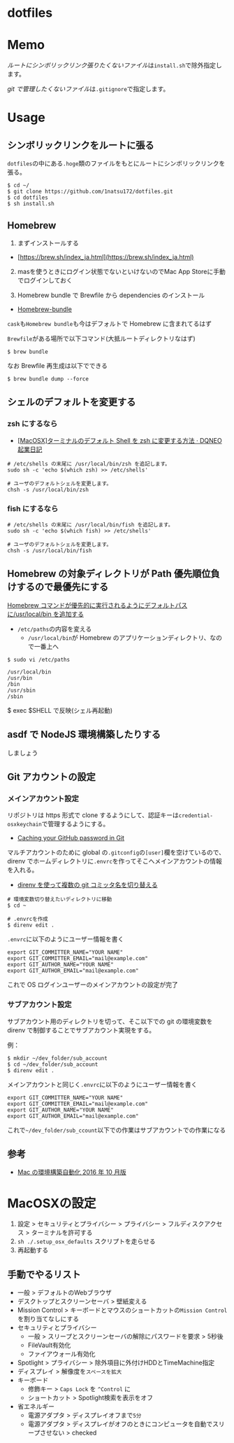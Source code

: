 # dotfiles

# Memo

*ルートにシンボリックリンク張りたくないファイル*は`install.sh`で除外指定します。

*git で管理したくないファイル*は`.gitignore`で指定します。

# Usage

## シンボリックリンクをルートに張る

`dotfiles`の中にある`.hoge`類のファイルをもとにルートにシンボリックリンクを張る。

```
$ cd ~/
$ git clone https://github.com/1natsu172/dotfiles.git
$ cd dotfiles
$ sh install.sh
```

## Homebrew

1. まずインストールする

- [https://brew.sh/index_ja.html](https://brew.sh/index_ja.html)

2. masを使うときにログイン状態でないといけないのでMac App Storeに手動でログインしておく

3. Homebrew bundle で Brewfile から dependencies のインストール

- [Homebrew-bundle](https://github.com/Homebrew/homebrew-bundle)

`cask`も`Homebrew bundle`も今はデフォルトで Homebrew に含まれてるはず

`Brewfile`がある場所で以下コマンド(大抵ルートディレクトリなはず)

```
$ brew bundle
```

なお Brewfile 再生成は以下でできる

```
$ brew bundle dump --force
```

## シェルのデフォルトを変更する

### zsh にするなら

- [[MacOSX]ターミナルのデフォルト Shell を zsh に変更する方法 &middot; DQNEO 起業日記](http://dqn.sakusakutto.jp/2014/05/macosx_shell_chsh_zsh.html)

```
# /etc/shells の末尾に /usr/local/bin/zsh を追記します。
sudo sh -c 'echo $(which zsh) >> /etc/shells'

# ユーザのデフォルトシェルを変更します。
chsh -s /usr/local/bin/zsh
```

### fish にするなら

```
# /etc/shells の末尾に /usr/local/bin/fish を追記します。
sudo sh -c 'echo $(which fish) >> /etc/shells'

# ユーザのデフォルトシェルを変更します。
chsh -s /usr/local/bin/fish
```

## Homebrew の対象ディレクトリが Path 優先順位負けするので最優先にする

[Homebrew コマンドが優先的に実行されるようにデフォルトパスに/usr/local/bin を追加する](https://qiita.com/n-oshiro/items/3c571a4fcdb023b1fe77)

- `/etc/paths`の内容を変える
  - `/usr/local/bin`が Homebrew のアプリケーションディレクトリ、なので一番上へ

```
$ sudo vi /etc/paths
```

```/etc/paths
/usr/local/bin
/usr/bin
/bin
/usr/sbin
/sbin
```

$ exec $SHELL で反映(シェル再起動)

## asdf で NodeJS 環境構築したりする

しましょう

## Git アカウントの設定

### メインアカウント設定

リポジトリは https 形式で clone するようにして、認証キーは`credential-osxkeychain`で管理するようにする。

- [Caching your GitHub password in Git](https://help.github.com/articles/caching-your-github-password-in-git/)

マルチアカウントのために global の`.gitconfig`の`[user]`欄を空けているので、direnv でホームディレクトリに`.envrc`を作ってそこへメインアカウントの情報を入れる。

- [direnv を使って複数の git コミッタ名を切り替える](http://blog.manaten.net/entry/direnv_git_account)

```
# 環境変数切り替えたいディレクトリに移動
$ cd ~

# .envrcを作成
$ direnv edit .
```

`.envrc`に以下のようにユーザー情報を書く

```
export GIT_COMMITTER_NAME="YOUR NAME"
export GIT_COMMITTER_EMAIL="mail@example.com"
export GIT_AUTHOR_NAME="YOUR NAME"
export GIT_AUTHOR_EMAIL="mail@example.com"
```

これで OS ログインユーザーのメインアカウントの設定が完了

### サブアカウント設定

サブアカウント用のディレクトリを切って、そこ以下での git の環境変数を direnv で制御することでサブアカウント実現をする。

例：

```
$ mkdir ~/dev_folder/sub_account
$ cd ~/dev_folder/sub_account
$ direnv edit .
```

メインアカウントと同じく`.envrc`に以下のようにユーザー情報を書く

```
export GIT_COMMITTER_NAME="YOUR NAME"
export GIT_COMMITTER_EMAIL="mail@example.com"
export GIT_AUTHOR_NAME="YOUR NAME"
export GIT_AUTHOR_EMAIL="mail@example.com"
```

これで`~/dev_folder/sub_ccount`以下での作業はサブアカウントでの作業になる

## 参考

- [Mac の環境構築自動化 2016 年 10 月版](http://jnst.hateblo.jp/entry/2016/09/30/051636)

# MacOSXの設定

1. 設定 > セキュリティとプライバシー > プライバシー > フルディスクアクセス > ターミナルを許可する
2. `sh ./.setup_osx_defaults` スクリプトを走らせる
3. 再起動する

## 手動でやるリスト

* 一般 > デフォルトのWebブラウザ
* デスクトップとスクリーンセーバ > 壁紙変える
* Mission Control > キーボードとマウスのショートカットの`Mission Control`を割り当てなしにする
* セキュリティとプライバシー
  * 一般 > スリープとスクリーンセーバの解除にパスワードを要求 > 5秒後
  * FileVault有効化
  * ファイアウォール有効化
* Spotlight > プライバシー > 除外項目に外付けHDDとTimeMachine指定
* ディスプレイ > 解像度を`スペースを拡大`
* キーボード 
  * 修飾キー > `Caps Lock` を `^Control` に
  * ショートカット > Spotlight検索を表示をオフ
* 省エネルギー
  * 電源アダプタ > ディスプレイオフまで`5分`
  * 電源アダプタ > ディスプレイがオフのときにコンピュータを自動でスリープさせない > checked